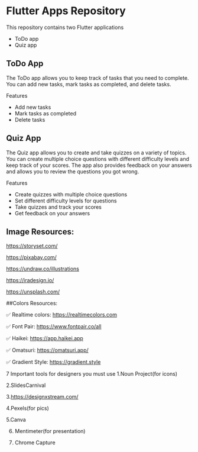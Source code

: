 # Flutter Apps Repository
This repository contains two Flutter applications 
- ToDo app 
- Quiz app

## ToDo App
The ToDo app allows you to keep track of tasks that you need to complete. You can add new tasks, mark tasks as completed, and delete tasks.

Features
- Add new tasks
- Mark tasks as completed
- Delete tasks

## Quiz App
The Quiz app allows you to create and take quizzes on a variety of topics. You can create multiple choice questions with different difficulty levels and keep track of your scores. The app also provides feedback on your answers and allows you to review the questions you got wrong.

Features
- Create quizzes with multiple choice questions
- Set different difficulty levels for questions
- Take quizzes and track your scores
- Get feedback on your answers

## Image Resources:
https://storyset.com/

https://pixabay.com/

https://undraw.co/illustrations

https://iradesign.io/

https://unsplash.com/

##Colors Resources:

✅ Realtime colors: https://realtimecolors.com

✅ Font Pair: https://www.fontpair.co/all

✅ Haikei: https://app.haikei.app

✅ Omatsuri: https://omatsuri.app/

✅ Gradient Style: https://gradient.style


7 Important tools for designers you must use 
1.Noun Project(for icons)

2.SlidesCarnival

3.https://designxstream.com/

4.Pexels(for pics)

5.Canva

6. Mentimeter(for presentation)


7. Chrome Capture

